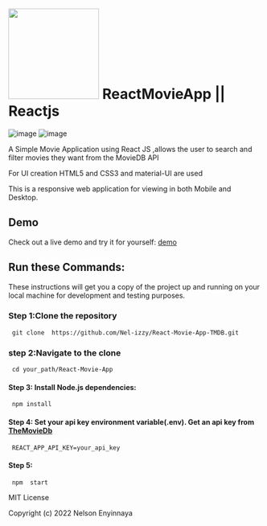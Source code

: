 # <img src="https://www.themoviedb.org/assets/2/v4/logos/v2/blue_short-8e7b30f73a4020692ccca9c88bafe5dcb6f8a62a4c6bc55cd9ba82bb2cd95f6c.svg" width='180px'/> ReactMovieApp || Reactjs

![image](https://user-images.githubusercontent.com/65393068/150739020-a4404c03-9f6c-45a4-975c-712c2a827134.png)
![image](https://user-images.githubusercontent.com/65393068/150742272-f88c16e0-3aae-4990-be68-f6f4e393277e.png)

A Simple Movie Application using React JS ,allows the user to search and filter movies they want from the MovieDB API

For UI creation HTML5 and CSS3 and material-UI are used

This is a responsive web application for viewing in both Mobile and Desktop.

## Demo

Check out a live demo and try it for yourself: [demo](https://movyz.netlify.app/)

## Run these Commands:

These instructions will get you a copy of the project up and running on your local machine for development and testing purposes.

### Step 1:Clone the repository

     git clone  https://github.com/Nel-izzy/React-Movie-App-TMDB.git

### step 2:Navigate to the clone

     cd your_path/React-Movie-App

#### Step 3: Install Node.js dependencies:

     npm install

#### Step 4: Set your api key environment variable(.env). Get an api key from [TheMovieDb](https://www.themoviedb.org/)

     REACT_APP_API_KEY=your_api_key

#### Step 5:

     npm  start

MIT License

Copyright (c) 2022 Nelson Enyinnaya
